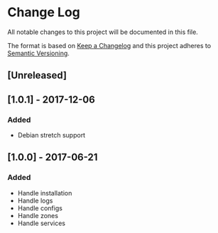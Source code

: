 # Change Log
All notable changes to this project will be documented in this file.

The format is based on [Keep a Changelog](http://keepachangelog.com/)
and this project adheres to [Semantic Versioning](http://semver.org/).

## [Unreleased]

## [1.0.1] - 2017-12-06
### Added
- Debian stretch support

## [1.0.0] - 2017-06-21
### Added
- Handle installation
- Handle logs
- Handle configs
- Handle zones
- Handle services
